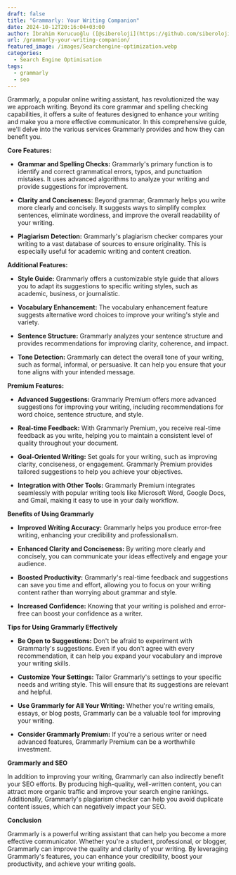 ```yaml
---
draft: false
title: "Grammarly: Your Writing Companion"
date: 2024-10-12T20:16:04+03:00
author: İbrahim Korucuoğlu ([@siberoloji](https://github.com/siberoloji))
url: /grammarly-your-writing-companion/
featured_image: /images/Searchengine-optimization.webp
categories:
  - Search Engine Optimisation
tags:
  - grammarly
  - seo
---
```



Grammarly, a popular online writing assistant, has revolutionized the way we approach writing. Beyond its core grammar and spelling checking capabilities, it offers a suite of features designed to enhance your writing and make you a more effective communicator. In this comprehensive guide, we'll delve into the various services Grammarly provides and how they can benefit you.



**Core Features:**


* **Grammar and Spelling Checks:** Grammarly's primary function is to identify and correct grammatical errors, typos, and punctuation mistakes. It uses advanced algorithms to analyze your writing and provide suggestions for improvement.

* **Clarity and Conciseness:** Beyond grammar, Grammarly helps you write more clearly and concisely. It suggests ways to simplify complex sentences, eliminate wordiness, and improve the overall readability of your writing.

* **Plagiarism Detection:** Grammarly's plagiarism checker compares your writing to a vast database of sources to ensure originality. This is especially useful for academic writing and content creation.




**Additional Features:**


* **Style Guide:** Grammarly offers a customizable style guide that allows you to adapt its suggestions to specific writing styles, such as academic, business, or journalistic.

* **Vocabulary Enhancement:** The vocabulary enhancement feature suggests alternative word choices to improve your writing's style and variety.

* **Sentence Structure:** Grammarly analyzes your sentence structure and provides recommendations for improving clarity, coherence, and impact.

* **Tone Detection:** Grammarly can detect the overall tone of your writing, such as formal, informal, or persuasive. It can help you ensure that your tone aligns with your intended message.




**Premium Features:**


* **Advanced Suggestions:** Grammarly Premium offers more advanced suggestions for improving your writing, including recommendations for word choice, sentence structure, and style.

* **Real-time Feedback:** With Grammarly Premium, you receive real-time feedback as you write, helping you to maintain a consistent level of quality throughout your document.

* **Goal-Oriented Writing:** Set goals for your writing, such as improving clarity, conciseness, or engagement. Grammarly Premium provides tailored suggestions to help you achieve your objectives.

* **Integration with Other Tools:** Grammarly Premium integrates seamlessly with popular writing tools like Microsoft Word, Google Docs, and Gmail, making it easy to use in your daily workflow.




**Benefits of Using Grammarly**


* **Improved Writing Accuracy:** Grammarly helps you produce error-free writing, enhancing your credibility and professionalism.

* **Enhanced Clarity and Conciseness:** By writing more clearly and concisely, you can communicate your ideas effectively and engage your audience.

* **Boosted Productivity:** Grammarly's real-time feedback and suggestions can save you time and effort, allowing you to focus on your writing content rather than worrying about grammar and style.

* **Increased Confidence:** Knowing that your writing is polished and error-free can boost your confidence as a writer.




**Tips for Using Grammarly Effectively**


* **Be Open to Suggestions:** Don't be afraid to experiment with Grammarly's suggestions. Even if you don't agree with every recommendation, it can help you expand your vocabulary and improve your writing skills.

* **Customize Your Settings:** Tailor Grammarly's settings to your specific needs and writing style. This will ensure that its suggestions are relevant and helpful.

* **Use Grammarly for All Your Writing:** Whether you're writing emails, essays, or blog posts, Grammarly can be a valuable tool for improving your writing.

* **Consider Grammarly Premium:** If you're a serious writer or need advanced features, Grammarly Premium can be a worthwhile investment.




**Grammarly and SEO**



In addition to improving your writing, Grammarly can also indirectly benefit your SEO efforts. By producing high-quality, well-written content, you can attract more organic traffic and improve your search engine rankings. Additionally, Grammarly's plagiarism checker can help you avoid duplicate content issues, which can negatively impact your SEO.



**Conclusion**



Grammarly is a powerful writing assistant that can help you become a more effective communicator. Whether you're a student, professional, or blogger, Grammarly can improve the quality and clarity of your writing. By leveraging Grammarly's features, you can enhance your credibility, boost your productivity, and achieve your writing goals.
